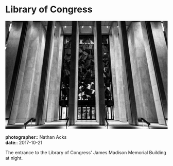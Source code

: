 # Library of Congress

![A black-and-white photograph of the Library of Congress annex at night](assets/2017-10-21-library-of-congress.webp)

**photographer**:: Nathan Acks  
**date**:: 2017-10-21

The entrance to the Library of Congress' James Madison Memorial Building at night.
